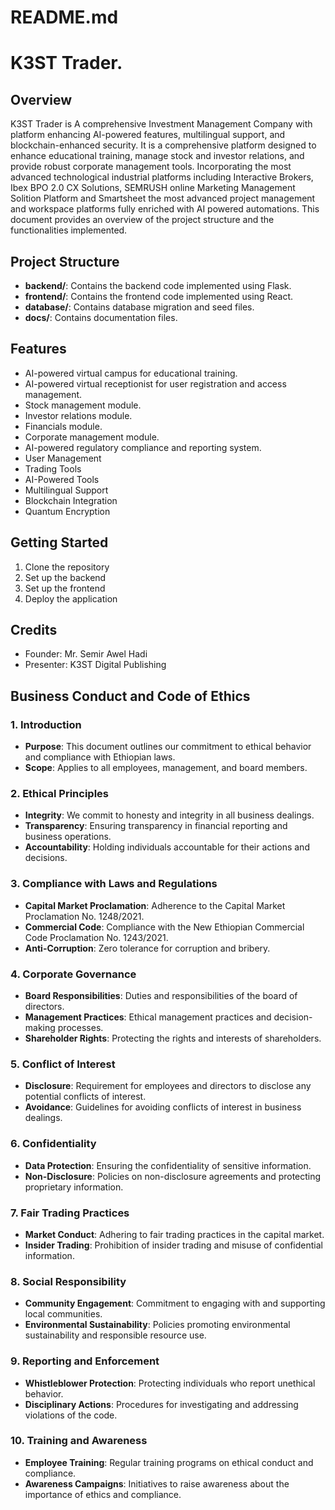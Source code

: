 
# README.md
# K3ST Trader.

## Overview
K3ST Trader is  A comprehensive Investment Management Company with platform enhancing AI-powered features, multilingual support, and blockchain-enhanced security. It is a comprehensive platform designed to enhance educational training, manage stock and investor relations, and provide robust corporate management tools. Incorporating the most advanced technological industrial platforms including Interactive Brokers, Ibex BPO 2.0 CX Solutions, SEMRUSH online Marketing Management Solition Platform and Smartsheet the most advanced project management and workspace platforms fully enriched with AI powered automations. This document provides an overview of the project structure and the functionalities implemented.

## Project Structure
- **backend/**: Contains the backend code implemented using Flask.
- **frontend/**: Contains the frontend code implemented using React.
- **database/**: Contains database migration and seed files.
- **docs/**: Contains documentation files.

## Features
- AI-powered virtual campus for educational training.
- AI-powered virtual receptionist for user registration and access management.
- Stock management module.
- Investor relations module.
- Financials module.
- Corporate management module.
- AI-powered regulatory compliance and reporting system.
- User Management
- Trading Tools
- AI-Powered Tools
- Multilingual Support
- Blockchain Integration
- Quantum Encryption

## Getting Started
1. Clone the repository
2. Set up the backend
3. Set up the frontend
4. Deploy the application

## Credits
- Founder: Mr. Semir Awel Hadi
- Presenter: K3ST Digital Publishing


## Business Conduct and Code of Ethics

### 1. Introduction
- **Purpose**: This document outlines our commitment to ethical behavior and compliance with Ethiopian laws.
- **Scope**: Applies to all employees, management, and board members.

### 2. Ethical Principles
- **Integrity**: We commit to honesty and integrity in all business dealings.
- **Transparency**: Ensuring transparency in financial reporting and business operations.
- **Accountability**: Holding individuals accountable for their actions and decisions.

### 3. Compliance with Laws and Regulations
- **Capital Market Proclamation**: Adherence to the Capital Market Proclamation No. 1248/2021.
- **Commercial Code**: Compliance with the New Ethiopian Commercial Code Proclamation No. 1243/2021.
- **Anti-Corruption**: Zero tolerance for corruption and bribery.

### 4. Corporate Governance
- **Board Responsibilities**: Duties and responsibilities of the board of directors.
- **Management Practices**: Ethical management practices and decision-making processes.
- **Shareholder Rights**: Protecting the rights and interests of shareholders.

### 5. Conflict of Interest
- **Disclosure**: Requirement for employees and directors to disclose any potential conflicts of interest.
- **Avoidance**: Guidelines for avoiding conflicts of interest in business dealings.

### 6. Confidentiality
- **Data Protection**: Ensuring the confidentiality of sensitive information.
- **Non-Disclosure**: Policies on non-disclosure agreements and protecting proprietary information.

### 7. Fair Trading Practices
- **Market Conduct**: Adhering to fair trading practices in the capital market.
- **Insider Trading**: Prohibition of insider trading and misuse of confidential information.

### 8. Social Responsibility
- **Community Engagement**: Commitment to engaging with and supporting local communities.
- **Environmental Sustainability**: Policies promoting environmental sustainability and responsible resource use.

### 9. Reporting and Enforcement
- **Whistleblower Protection**: Protecting individuals who report unethical behavior.
- **Disciplinary Actions**: Procedures for investigating and addressing violations of the code.

### 10. Training and Awareness
- **Employee Training**: Regular training programs on ethical conduct and compliance.
- **Awareness Campaigns**: Initiatives to raise awareness about the importance of ethics and compliance.





